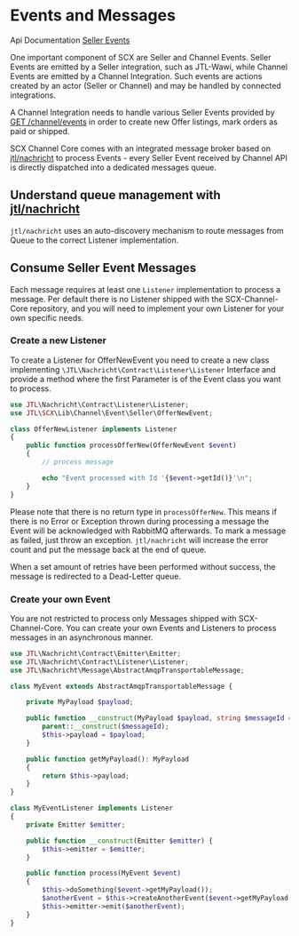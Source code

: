 # Events and Messages

Api Documentation [Seller Events](https://scx-sandbox.ui.jtl-software.com/docs/api_channel.html#operation/GetEvents)

One important component of SCX are Seller and Channel Events. Seller Events are emitted by a Seller integration, such 
as JTL-Wawi, while Channel Events are emitted by a Channel Integration. Such events are actions created by an actor 
(Seller or Channel) and may be handled by connected integrations.

A Channel Integration needs to handle various Seller Events provided by 
[GET /channel/events](https://scx-sandbox.ui.jtl-software.com/docs/api_channel.html#operation/GetEvents) 
in order to create new Offer listings, mark orders as paid or shipped.   

SCX Channel Core comes with an integrated message broker based on [jtl/nachricht](https://github.com/jtl-software/nachricht)
to process Events - every Seller Event received by Channel API is directly dispatched into a dedicated messages queue. 

## Understand queue management with [jtl/nachricht](https://github.com/jtl-software/nachricht)

`jtl/nachricht` uses an auto-discovery mechanism to route messages from Queue to the correct Listener implementation.   

## Consume Seller Event Messages

Each message requires at least one `Listener` implementation to process a message. Per default there is no Listener 
shipped with the SCX-Channel-Core repository, and you will need to implement your own Listener for your own specific needs.

### Create a new Listener 

To create a Listener for OfferNewEvent you need to create a new class implementing 
`\JTL\Nachricht\Contract\Listener\Listener` Interface and provide a method where the first Parameter is of the Event class 
you want to process.

````php
use JTL\Nachricht\Contract\Listener\Listener;
use JTL\SCX\Lib\Channel\Event\Seller\OfferNewEvent;

class OfferNewListener implements Listener 
{
    public function processOfferNew(OfferNewEvent $event) 
    {   
        // process message

        echo "Event processed with Id '{$event->getId()}'\n";
    }   
}
````

Please note that there is no return type in `processOfferNew`. This means if there is no Error or Exception thrown 
during processing a message the Event will be acknowledged with RabbitMQ afterwards. To mark a message as failed, just
throw an exception. `jtl/nachricht` will increase the error count and put the message back at the end of queue. 

When a set amount of retries have been performed without success, the message is redirected to a Dead-Letter queue.

### Create your own Event

You are not restricted to process only Messages shipped with SCX-Channel-Core. You can create your own Events and 
Listeners to process messages in an asynchronous manner.

````php
use JTL\Nachricht\Contract\Emitter\Emitter;
use JTL\Nachricht\Contract\Listener\Listener;
use JTL\Nachricht\Message\AbstractAmqpTransportableMessage;

class MyEvent extends AbstractAmqpTransportableMessage {

    private MyPayload $payload;

    public function __construct(MyPayload $payload, string $messageId = null) {
        parent::__construct($messageId);
        $this->payload = $payload;
    }

    public function getMyPayload(): MyPayload
    {
        return $this->payload;
    }
}

class MyEventListener implements Listener 
{
    private Emitter $emitter;

    public function __construct(Emitter $emitter) {
        $this->emitter = $emitter;
    }

    public function process(MyEvent $event) 
    {   
        $this->doSomething($event->getMyPayload());
        $anotherEvent = $this->createAnotherEvent($event->getMyPayload());
        $this->emitter->emit($anotherEvent);
    }   
}
````
